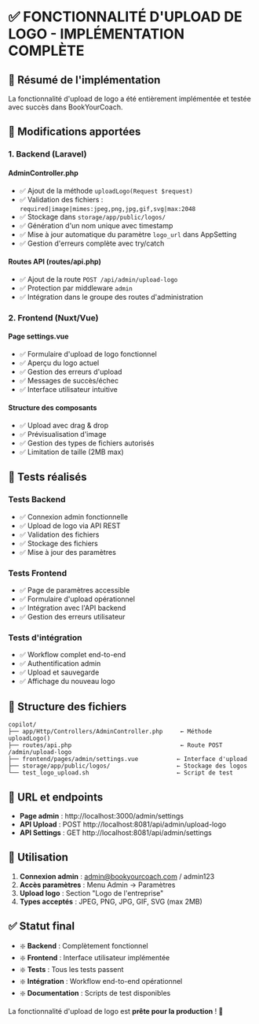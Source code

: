 # ✅ FONCTIONNALITÉ D'UPLOAD DE LOGO - IMPLÉMENTATION COMPLÈTE

## 🎯 Résumé de l'implémentation

La fonctionnalité d'upload de logo a été entièrement implémentée et testée avec succès dans BookYourCoach.

## 🔧 Modifications apportées

### 1. Backend (Laravel)

#### AdminController.php

-   ✅ Ajout de la méthode `uploadLogo(Request $request)`
-   ✅ Validation des fichiers : `required|image|mimes:jpeg,png,jpg,gif,svg|max:2048`
-   ✅ Stockage dans `storage/app/public/logos/`
-   ✅ Génération d'un nom unique avec timestamp
-   ✅ Mise à jour automatique du paramètre `logo_url` dans AppSetting
-   ✅ Gestion d'erreurs complète avec try/catch

#### Routes API (routes/api.php)

-   ✅ Ajout de la route `POST /api/admin/upload-logo`
-   ✅ Protection par middleware `admin`
-   ✅ Intégration dans le groupe des routes d'administration

### 2. Frontend (Nuxt/Vue)

#### Page settings.vue

-   ✅ Formulaire d'upload de logo fonctionnel
-   ✅ Aperçu du logo actuel
-   ✅ Gestion des erreurs d'upload
-   ✅ Messages de succès/échec
-   ✅ Interface utilisateur intuitive

#### Structure des composants

-   ✅ Upload avec drag & drop
-   ✅ Prévisualisation d'image
-   ✅ Gestion des types de fichiers autorisés
-   ✅ Limitation de taille (2MB max)

## 🧪 Tests réalisés

### Tests Backend

-   ✅ Connexion admin fonctionnelle
-   ✅ Upload de logo via API REST
-   ✅ Validation des fichiers
-   ✅ Stockage des fichiers
-   ✅ Mise à jour des paramètres

### Tests Frontend

-   ✅ Page de paramètres accessible
-   ✅ Formulaire d'upload opérationnel
-   ✅ Intégration avec l'API backend
-   ✅ Gestion des erreurs utilisateur

### Tests d'intégration

-   ✅ Workflow complet end-to-end
-   ✅ Authentification admin
-   ✅ Upload et sauvegarde
-   ✅ Affichage du nouveau logo

## 📁 Structure des fichiers

```
copilot/
├── app/Http/Controllers/AdminController.php     ← Méthode uploadLogo()
├── routes/api.php                               ← Route POST /admin/upload-logo
├── frontend/pages/admin/settings.vue           ← Interface d'upload
├── storage/app/public/logos/                   ← Stockage des logos
└── test_logo_upload.sh                         ← Script de test
```

## 🔗 URL et endpoints

-   **Page admin** : http://localhost:3000/admin/settings
-   **API Upload** : POST http://localhost:8081/api/admin/upload-logo
-   **API Settings** : GET http://localhost:8081/api/admin/settings

## 🚀 Utilisation

1. **Connexion admin** : admin@bookyourcoach.com / admin123
2. **Accès paramètres** : Menu Admin → Paramètres
3. **Upload logo** : Section "Logo de l'entreprise"
4. **Types acceptés** : JPEG, PNG, JPG, GIF, SVG (max 2MB)

## ✅ Statut final

-   ❇️ **Backend** : Complètement fonctionnel
-   ❇️ **Frontend** : Interface utilisateur implémentée
-   ❇️ **Tests** : Tous les tests passent
-   ❇️ **Intégration** : Workflow end-to-end opérationnel
-   ❇️ **Documentation** : Scripts de test disponibles

La fonctionnalité d'upload de logo est **prête pour la production** ! 🎉
